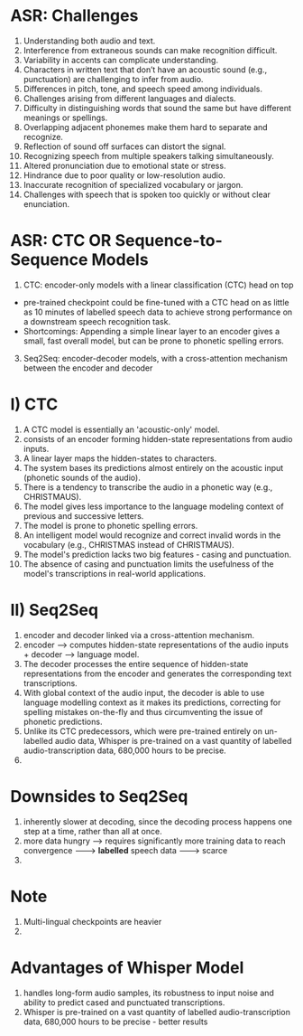 # ASR: Challenges

1. Understanding both audio and text.
2. Interference from extraneous sounds can make recognition difficult.
3. Variability in accents can complicate understanding.
4. Characters in written text that don’t have an acoustic sound (e.g., punctuation) are challenging to infer from audio.
5. Differences in pitch, tone, and speech speed among individuals.
6. Challenges arising from different languages and dialects.
7. Difficulty in distinguishing words that sound the same but have different meanings or spellings.
8. Overlapping adjacent phonemes make them hard to separate and recognize.
9. Reflection of sound off surfaces can distort the signal.
10. Recognizing speech from multiple speakers talking simultaneously.
11. Altered pronunciation due to emotional state or stress.
12. Hindrance due to poor quality or low-resolution audio.
13. Inaccurate recognition of specialized vocabulary or jargon.
14. Challenges with speech that is spoken too quickly or without clear enunciation.


# ASR: CTC OR Sequence-to-Sequence Models

1. CTC: encoder-only models with a linear classification (CTC) head on top
- pre-trained checkpoint could be fine-tuned with a CTC head on as little as 10 minutes of labelled speech data to achieve strong performance on a downstream speech recognition task.
- Shortcomings: Appending a simple linear layer to an encoder gives a small, fast overall model, but can be prone to phonetic spelling errors. 
3. Seq2Seq: encoder-decoder models, with a cross-attention mechanism between the encoder and decoder


# I) CTC

1. A CTC model is essentially an 'acoustic-only' model.
2. consists of an encoder forming hidden-state representations from audio inputs.
3. A linear layer maps the hidden-states to characters.
4. The system bases its predictions almost entirely on the acoustic input (phonetic sounds of the audio).
5. There is a tendency to transcribe the audio in a phonetic way (e.g., CHRISTMAUS).
6. The model gives less importance to the language modeling context of previous and successive letters.
7. The model is prone to phonetic spelling errors.
8. An intelligent model would recognize and correct invalid words in the vocabulary (e.g., CHRISTMAS instead of CHRISTMAUS).
9. The model's prediction lacks two big features - casing and punctuation.
10. The absence of casing and punctuation limits the usefulness of the model's transcriptions in real-world applications.

# II) Seq2Seq

1. encoder and decoder linked via a cross-attention mechanism.
2. encoder --> computes hidden-state representations of the audio inputs + decoder --> language model.
3. The decoder processes the entire sequence of hidden-state representations from the encoder and generates the corresponding text transcriptions.
4. With global context of the audio input, the decoder is able to use language modelling context as it makes its predictions, correcting for spelling mistakes on-the-fly and thus circumventing the issue of phonetic predictions.
5. Unlike its CTC predecessors, which were pre-trained entirely on un-labelled audio data, Whisper is pre-trained on a vast quantity of labelled audio-transcription data, 680,000 hours to be precise.
6. 



# Downsides to Seq2Seq


1. inherently slower at decoding, since the decoding process happens one step at a time, rather than all at once.
2. more data hungry --> requires significantly more training data to reach convergence ---> **labelled** speech data ---> scarce
3. 


# Note

1. Multi-lingual checkpoints are heavier
2. 

# Advantages of Whisper Model

1. handles long-form audio samples, its robustness to input noise and ability to predict cased and punctuated transcriptions.
2. Whisper is pre-trained on a vast quantity of labelled audio-transcription data, 680,000 hours to be precise - better results
